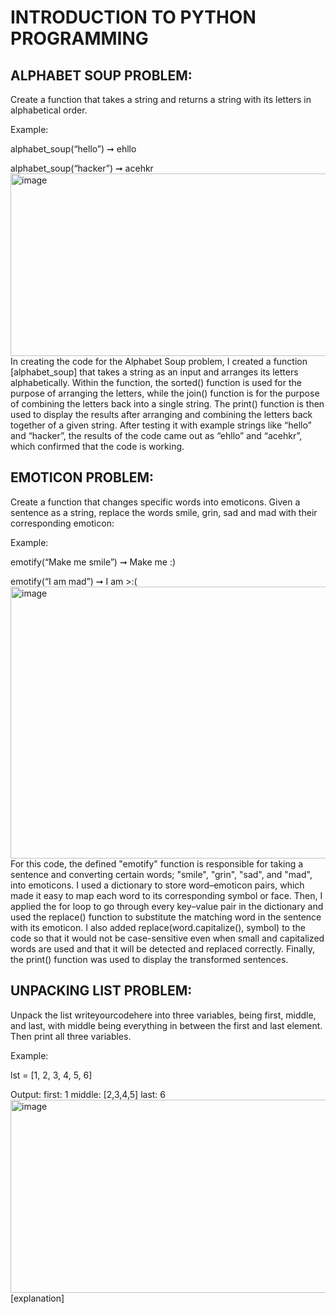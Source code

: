 # INTRODUCTION TO PYTHON PROGRAMMING
## ALPHABET SOUP PROBLEM: 
Create a function that takes a string and returns a string with its letters in alphabetical order.

Example:

alphabet_soup(“hello”) ➞ ehllo

alphabet_soup(“hacker”) ➞ acehkr
<img width="1141" height="292" alt="image" src="https://github.com/user-attachments/assets/c90a12eb-17de-4e35-b1d0-905847cbb013" />
In creating the code for the Alphabet Soup problem, I created a function [alphabet_soup] that takes a string as an input and arranges its letters alphabetically. Within the function, the sorted() function is used for the purpose of arranging the letters, while the join() function is for the purpose of combining the letters back into a single string. The print() function is then used to display the results after arranging and combining the letters back together of a given string. After testing it with example strings like “hello” and “hacker”, the results of the code came out as “ehllo” and “acehkr”, which confirmed that the code is working.

## EMOTICON PROBLEM: 
Create a function that changes specific words into emoticons. Given a sentence as a string, replace the words smile, grin, sad and mad with their corresponding emoticon:

Example:

emotify(“Make me smile”) ➞ Make me :)

emotify(“I am mad”) ➞ I am >:(
<img width="1028" height="435" alt="image" src="https://github.com/user-attachments/assets/b6050de5-2a3b-4d6e-97d2-a9d5ede6628c" />
For this code, the defined "emotify" function is responsible for taking a sentence and converting certain words; "smile", "grin", "sad", and "mad", into emoticons. I used a dictionary to store word–emoticon pairs, which made it easy to map each word to its corresponding symbol or face. Then, I applied the for loop to go through every key–value pair in the dictionary and used the replace() function to substitute the matching word in the sentence with its emoticon. I also added replace(word.capitalize(), symbol) to the code so that it would not be case-sensitive even when small and capitalized words are used and that it will be detected and replaced correctly. Finally, the print() function was used to display the transformed sentences.

## UNPACKING LIST PROBLEM:
Unpack the list writeyourcodehere into three variables, being first, middle, and last, with middle being everything in between the first and last element. Then print all three variables.

Example: 

lst = [1, 2, 3, 4, 5, 6]

Output: first: 1 middle: [2,3,4,5] last: 6
<img width="1138" height="309" alt="image" src="https://github.com/user-attachments/assets/a96903e1-843a-4cb4-a60d-2186c39d160f" />
[explanation]
